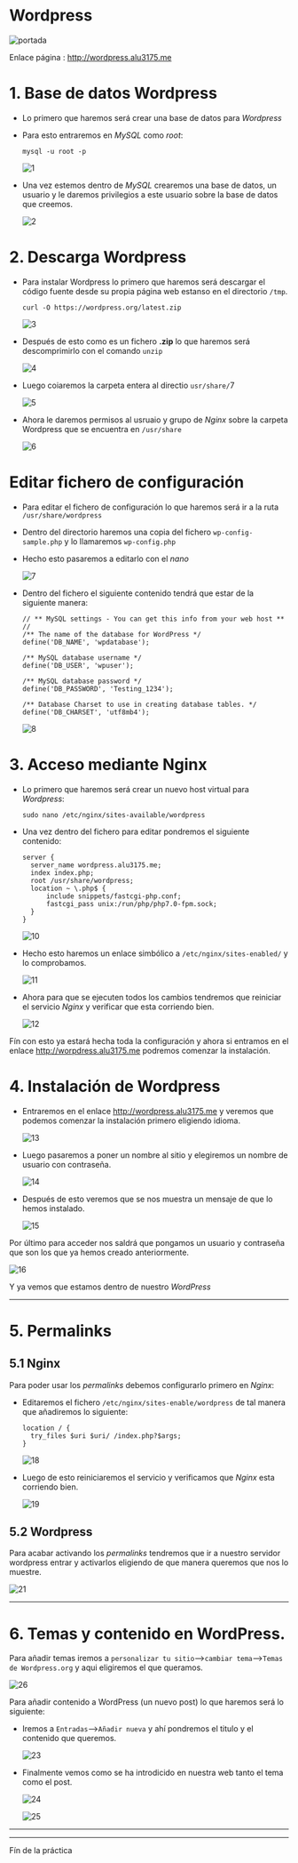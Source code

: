 # Wordpress

![portada](./img/portada.png)

Enlace página : http://wordpress.alu3175.me

# 1. Base de datos Wordpress

- Lo primero que haremos será crear una base de datos para *Wordpress*

- Para esto entraremos en *MySQL* como *root*:

  ~~~
  mysql -u root -p
  ~~~

  ![1](./img/1.png)

- Una vez estemos dentro de *MySQL* crearemos una base de datos, un usuario y le daremos privilegios a este usuario sobre la base de datos que creemos.

  ![2](./img/2.png)

# 2. Descarga Wordpress

- Para instalar Wordpress lo primero que haremos será descargar el código fuente desde su propia página web estanso en el directorio `/tmp`.

  ~~~
  curl -O https://wordpress.org/latest.zip
  ~~~

  ![3](./img/3.png)

- Después de esto como es un fichero **.zip** lo que haremos será descomprimirlo con el comando `unzip`

  ![4](./img/4.png)

- Luego coiaremos la carpeta entera al directio `usr/share/`7

  ![5](./img/5.png)

- Ahora le daremos permisos al usruaio y grupo de *Nginx* sobre la carpeta Wordpress que se encuentra en `/usr/share`

  ![6](./img/6.png)

# Editar fichero de configuración

- Para editar el fichero de configuración lo que haremos será ir a la ruta `/usr/share/wordpress`

- Dentro del directorio haremos una copia del fichero `wp-config-sample.php` y lo llamaremos `wp-config.php`

- Hecho esto pasaremos a editarlo con el *nano*

  ![7](./img/7.png)

- Dentro del fichero el siguiente contenido tendrá que estar de la siguiente manera:

  ~~~
  // ** MySQL settings - You can get this info from your web host ** //
  /** The name of the database for WordPress */
  define('DB_NAME', 'wpdatabase');

  /** MySQL database username */
  define('DB_USER', 'wpuser');

  /** MySQL database password */
  define('DB_PASSWORD', 'Testing_1234');

  /** Database Charset to use in creating database tables. */
  define('DB_CHARSET', 'utf8mb4');
  ~~~

  ![8](./img/8.png)

# 3. Acceso mediante Nginx

- Lo primero que haremos será crear un nuevo host virtual para *Wordpress*:

  ~~~
  sudo nano /etc/nginx/sites-available/wordpress
  ~~~

- Una vez dentro del fichero para editar pondremos el siguiente contenido:

  ~~~
  server {
    server_name wordpress.alu3175.me;
    index index.php;
    root /usr/share/wordpress;
    location ~ \.php$ {
        include snippets/fastcgi-php.conf;
        fastcgi_pass unix:/run/php/php7.0-fpm.sock;
    }
  }
  ~~~

  ![10](./img/10.png)

- Hecho esto haremos un enlace simbólico a `/etc/nginx/sites-enabled/` y lo comprobamos.

  ![11](./img/11.png)

- Ahora para que se ejecuten todos los cambios tendremos que reiniciar el servicio *Nginx* y verificar que esta corriendo bien.

  ![12](./img/12.png)

Fín con esto ya estará hecha toda la configuración y ahora si entramos en el enlace http://worpdress.alu3175.me podremos comenzar la instalación.

# 4. Instalación de Wordpress

- Entraremos en el enlace http://wordpress.alu3175.me y veremos que podemos comenzar la instalación primero eligiendo idioma.

  ![13](./img/13.png)

- Luego pasaremos a poner un nombre al sitio y elegiremos un nombre de usuario con contraseña.

  ![14](./img/14.png)

- Después de esto veremos que se nos muestra un mensaje de que lo hemos instalado.

  ![15](./img/15.png)

Por último para acceder  nos saldrá que pongamos un usuario y contraseña que son los que ya hemos creado anteriormente.

  ![16](./img/16.png)

Y ya vemos que estamos dentro de nuestro *WordPress*

___

# 5. Permalinks

## 5.1 Nginx

Para poder usar los *permalinks* debemos configurarlo primero en *Nginx*:

- Editaremos el fichero `/etc/nginx/sites-enable/wordpress` de tal manera que añadiremos lo siguiente:

  ~~~
  location / {
    try_files $uri $uri/ /index.php?$args;
  }
  ~~~

  ![18](./img/18.png)

- Luego de esto reiniciaremos el servicio y verificamos que *Nginx* esta corriendo bien.

  ![19](./img/19.png)

## 5.2 Wordpress

Para acabar activando los *permalinks* tendremos que ir a nuestro servidor wordpress entrar y activarlos eligiendo de que manera queremos que nos lo muestre.

  ![21](./img/21.png)

___

# 6. Temas y contenido en WordPress.

Para añadir temas iremos a `personalizar tu sitio`-->`cambiar tema`-->`Temas de Wordpress.org` y aqui eligiremos el que queramos.

  ![26](./img/26.png)

Para añadir contenido a WordPress (un nuevo post) lo que haremos será lo siguiente:

- Iremos a `Entradas`-->`Añadir nueva` y ahí pondremos el titulo y el contenido que queremos.

  ![23](./img/23.png)

- Finalmente vemos como se ha introdicido en nuestra web tanto el tema como el post.

  ![24](./img/24.png)

  ![25](./img/25.png)

___
___

Fín de la práctica
